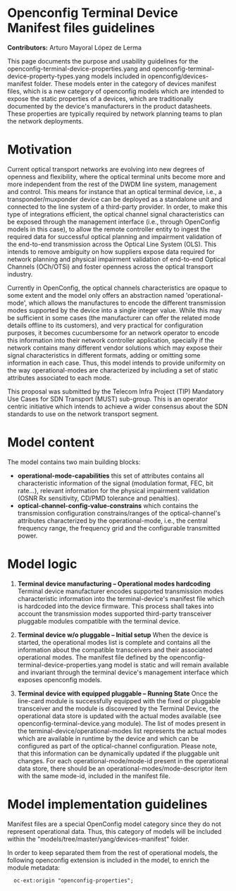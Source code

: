 # Openconfig Terminal Device Manifest files guidelines

**Contributors:** Arturo Mayoral López de Lerma

This page documents the purpose and usability guidelines for the openconfig-terminal-device-properties.yang and openconfig-terminal-device-property-types.yang models included in openconfig/devices-manifest folder. These models enter in the category of devices manifest files, which is a new category of openconfig models which are intended to expose the static properties of a devices, which are traditionally documented by the device's manufacturers in the product datasheets. These properties are typically required by network planning teams to plan the network deployments.

# Motivation

Current optical transport networks are evolving into new degrees of openness and flexibility, where the optical terminal units become more and more independent from the rest of the DWDM line system, management and control. This means for instance that an optical terminal device, i.e., a transponder/muxponder device can be deployed as a standalone unit and connected to the line system of a third-party provider. In order, to make this type of integrations efficient, the optical channel signal characteristics can be exposed through the management interface (i.e., through OpenConfig models in this case), to allow the remote controller entity to ingest the required data for successful optical planning and impairment validation of the end-to-end transmission across the Optical Line System (OLS). This intends to remove ambiguity on how suppliers expose data required for network planning and physical impairment validation of end-to-end Optical Channels (OCh/OTSi) and foster openness across the optical transport industry.

Currently in OpenConfig, the optical channels characteristics are opaque to some extent and the model only offers an abstraction named 'operational-mode', which allows the manufactures to encode the different transmission modes supported by the device into a single integer value. While this may be sufficient in some cases (the manufacturer can offer the related mode details offline to its customers), and very practical for configuration purposes, it becomes cucumbersome for an network operator to encode this information into their network controller application, specially if the network contains many different vendor solutions which may expose their signal characteristics in different formats, adding or omitting some information in each case. Thus, this model intends to provide uniformity on the way operational-modes are characterized by including a set of static attributes associated to each mode.

This proposal was submitted by the Telecom Infra Project (TIP) Mandatory Use Cases for SDN Transport (MUST) sub-group. This is an operator centric initiative which intends to achieve a wider consensus about the SDN standards to use on the network transport segment.

# Model content
The model contains two main building blocks:
* **operational-mode-capabilities** this set of attributes contains all characteristic information of the signal (modulation format, FEC, bit rate...), relevant information for the physical impairment validation (OSNR Rx sensitivity, CD/PMD tolerance and penalties).
* **optical-channel-config-value-constrains** which contains the transmission configuration constrains/ranges of the optical-channel's attributes characterized by the operational-mode, i.e., the central frequency range, the frequency grid and the configurable transmitted power.


# Model logic

1. **Terminal device manufacturing – Operational modes hardcoding**
Terminal device manufacturer encodes supported transmission modes characteristic information into the terminal-device's manifest file which is hardcoded into the device firmware. This process shall takes into account the transmission modes supported third-party transceiver pluggable modules compatible with the terminal device.

2. **Terminal device w/o pluggable – Initial setup**
When the device is started, the operational modes list is complete and contains all the information about the compatible transceivers and their associated operational modes. The manifest file defined by the openconfig-terminal-device-properties.yang model is static and will remain available and invariant through the terminal device's management interface which exposes openconfig models.

3. **Terminal device with equipped pluggable – Running State**
Once the line-card module is successfully equipped with the fixed or pluggable transceiver and the module is discovered by the Terminal Device, the operational data store is updated with the actual modes available (see openconfig-terminal-device.yang module). The list of modes present in the terminal-device/operational-modes list represents the actual modes which are available in runtime by the device and which can be configured as part of the optical-channel configuration. Please note, that this information can be dynamically updated if the pluggable unit changes. For each operational-mode/mode-id present in the operational data store, there should be an operational-modes/mode-descriptor item with the same mode-id, included in the manifest file.

# Model implementation guidelines

Manifest files are a special OpenConfig model category since they do not represent operational data. Thus, this category of models will be included within the "models/tree/master/yang/devices-manifest" folder.

In order to keep separated them from the rest of operational models, the following openconfig extension is included in the model, to enrich the module metadata:
```
  oc-ext:origin "openconfig-properties";
```